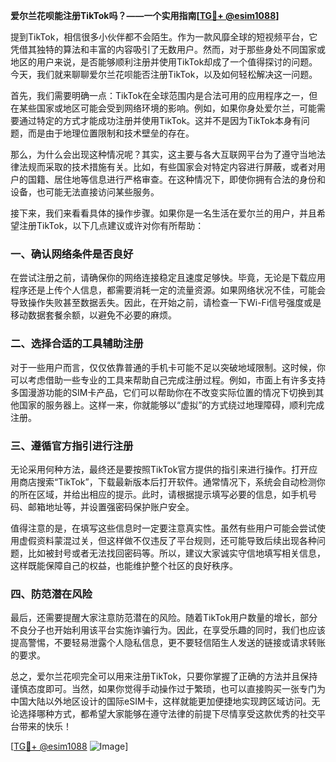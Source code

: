 **爱尔兰花呗能注册TikTok吗？——一个实用指南[[TG💪+ @esim1088](https://t.me/s/esim1088)]**

提到TikTok，相信很多小伙伴都不会陌生。作为一款风靡全球的短视频平台，它凭借其独特的算法和丰富的内容吸引了无数用户。然而，对于那些身处不同国家或地区的用户来说，是否能够顺利注册并使用TikTok却成了一个值得探讨的问题。今天，我们就来聊聊爱尔兰花呗能否注册TikTok，以及如何轻松解决这一问题。

首先，我们需要明确一点：TikTok在全球范围内是合法可用的应用程序之一，但在某些国家或地区可能会受到网络环境的影响。例如，如果你身处爱尔兰，可能需要通过特定的方式才能成功注册并使用TikTok。这并不是因为TikTok本身有问题，而是由于地理位置限制和技术壁垒的存在。

那么，为什么会出现这种情况呢？其实，这主要与各大互联网平台为了遵守当地法律法规而采取的技术措施有关。比如，有些国家会对特定内容进行屏蔽，或者对用户的国籍、居住地等信息进行严格审查。在这种情况下，即使你拥有合法的身份和设备，也可能无法直接访问某些服务。

接下来，我们来看看具体的操作步骤。如果你是一名生活在爱尔兰的用户，并且希望注册TikTok，以下几点建议或许对你有所帮助：

### 一、确认网络条件是否良好

在尝试注册之前，请确保你的网络连接稳定且速度足够快。毕竟，无论是下载应用程序还是上传个人信息，都需要消耗一定的流量资源。如果网络状况不佳，可能会导致操作失败甚至数据丢失。因此，在开始之前，请检查一下Wi-Fi信号强度或是移动数据套餐余额，以避免不必要的麻烦。

### 二、选择合适的工具辅助注册

对于一些用户而言，仅仅依靠普通的手机卡可能不足以突破地域限制。这时候，你可以考虑借助一些专业的工具来帮助自己完成注册过程。例如，市面上有许多支持多国漫游功能的SIM卡产品，它们可以帮助你在不改变实际位置的情况下切换到其他国家的服务器上。这样一来，你就能够以“虚拟”的方式绕过地理障碍，顺利完成注册。

### 三、遵循官方指引进行注册

无论采用何种方法，最终还是要按照TikTok官方提供的指引来进行操作。打开应用商店搜索“TikTok”，下载最新版本后打开软件。通常情况下，系统会自动检测你的所在区域，并给出相应的提示。此时，请根据提示填写必要的信息，如手机号码、邮箱地址等，并设置强密码保护账户安全。

值得注意的是，在填写这些信息时一定要注意真实性。虽然有些用户可能会尝试使用虚假资料蒙混过关，但这样做不仅违反了平台规则，还可能导致后续出现各种问题，比如被封号或者无法找回密码等。所以，建议大家诚实守信地填写相关信息，这样既能保障自己的权益，也能维护整个社区的良好秩序。

### 四、防范潜在风险

最后，还需要提醒大家注意防范潜在的风险。随着TikTok用户数量的增长，部分不良分子也开始利用该平台实施诈骗行为。因此，在享受乐趣的同时，我们也应该提高警惕，不要轻易泄露个人隐私信息，更不要轻信陌生人发送的链接或请求转账的要求。

总之，爱尔兰花呗完全可以用来注册TikTok，只要你掌握了正确的方法并且保持谨慎态度即可。当然，如果你觉得手动操作过于繁琐，也可以直接购买一张专门为中国大陆以外地区设计的国际eSIM卡，这样就能更加便捷地实现跨区域访问。无论选择哪种方式，都希望大家能够在遵守法律的前提下尽情享受这款优秀的社交平台带来的快乐！

[[TG💪+ @esim1088](https://t.me/s/esim1088) ![Image](https://i.postimg.cc/4NQfJmqS/Snipaste-2025-05-13-00-14-12.png)]